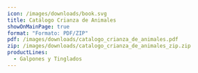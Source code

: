 ```yaml
---
icon: /images/downloads/book.svg
title: Catálogo Crianza de Animales
showOnMainPage: true
format: "Formato: PDF/ZIP"
pdf: /images/downloads/catalogo_crianza_de_animales.pdf
zip: /images/downloads/catalogo_crianza_de_animales_zip.zip
productLines:
  - Galpones y Tinglados
---
```

